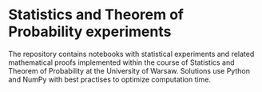 # Statistics and Theorem of Probability experiments
The repository contains notebooks with statistical experiments and related mathematical proofs implemented within the course of Statistics and Theorem of Probability at the University of Warsaw. Solutions use Python and NumPy with best practises to optimize computation time.
